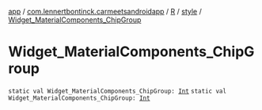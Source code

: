 [app](../../../index.md) / [com.lennertbontinck.carmeetsandroidapp](../../index.md) / [R](../index.md) / [style](index.md) / [Widget_MaterialComponents_ChipGroup](./-widget_-material-components_-chip-group.md)

# Widget_MaterialComponents_ChipGroup

`static val Widget_MaterialComponents_ChipGroup: `[`Int`](https://kotlinlang.org/api/latest/jvm/stdlib/kotlin/-int/index.html)
`static val Widget_MaterialComponents_ChipGroup: `[`Int`](https://kotlinlang.org/api/latest/jvm/stdlib/kotlin/-int/index.html)